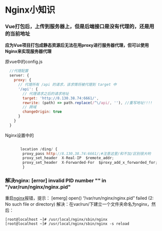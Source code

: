 # Nginx小知识



### Vue打包后，上传到服务器上，但是后端接口是没有代理的，还是用的当前地址

**应为Vue项目打包成静态资源后无法在用proxy进行服务器代理，但可以使用Nginx来实现服务器代理**

原vue中的config.js

```js
  //代理配置
  server: {
    proxy: {
      // 代理所有 /api 的请求，该求情将被代理到 target 中
      '/api': {
        // 代理请求之后的请求地址
        target: 'http://8.130.38.74:6661/',
        rewrite: (path) => path.replace(/^\/api/, ''), //重写地址!!!!
        // 跨域
        changeOrigin: true
      }
    }
  }
```

Nginx设置中的

```js
        
       location /ding/ {
        proxy_pass http://8.130.38.74:6661/;#注意这里/和不加/区别很大哟
        proxy_set_header  X-Real-IP  $remote_addr;
        proxy_set_header  X-Forwarded-For  $proxy_add_x_forwarded_for;
        }
```





### 解决nginx: [error] invalid PID number "" in "/var/run/nginx/nginx.pid"

重启[nginx](https://so.csdn.net/so/search?q=nginx&spm=1001.2101.3001.7020)报错，提示：
[emerg] open() “/var/run/nginx/nginx.pid” failed (2: No such file or directory)
解决：在var/run/下建立一个文件夹命名为nginx，然后：

```vi
[root@localhost ~]# /usr/local/nginx/sbin/nginx 
[root@localhost ~]# /usr/local/nginx/sbin/nginx -s reload 
```

